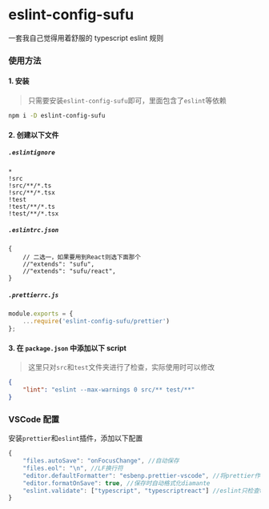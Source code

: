 # eslint-config-sufu

一套我自己觉得用着舒服的 typescript eslint 规则

### 使用方法

#### 1. 安装

> 只需要安装`eslint-config-sufu`即可，里面包含了`eslint`等依赖

```bash
npm i -D eslint-config-sufu
```

#### 2. 创建以下文件

##### `.eslintignore`

```
*
!src
!src/**/*.ts
!src/**/*.tsx
!test
!test/**/*.ts
!test/**/*.tsx
```

##### `.eslintrc.json`

```
{
    // 二选一，如果要用到React则选下面那个
    //"extends": "sufu",
    //"extends": "sufu/react",
}
```

##### `.prettierrc.js`

```js
module.exports = {
    ...require('eslint-config-sufu/prettier')
};
```

#### 3. 在 `package.json` 中添加以下 script

> 这里只对`src`和`test`文件夹进行了检查，实际使用时可以修改

```json
{
    "lint": "eslint --max-warnings 0 src/** test/**"
}
```

### VSCode 配置

安装`prettier`和`eslint`插件，添加以下配置

```js
{
    "files.autoSave": "onFocusChange", //自动保存
    "files.eol": "\n", //LF换行符
    "editor.defaultFormatter": "esbenp.prettier-vscode", //将prettier作为默认的代码格式化工具
    "editor.formatOnSave": true, //保存时自动格式化diamante
    "eslint.validate": ["typescript", "typescriptreact"] //eslint只检查typescript
}
```
